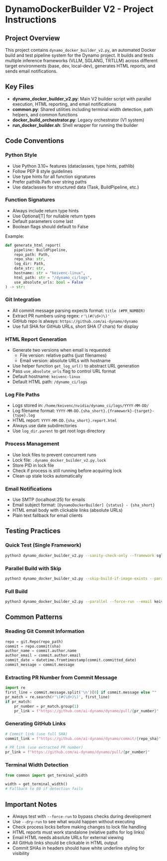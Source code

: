 # DynamoDockerBuilder V2 - Project Instructions

## Project Overview

This project contains `dynamo_docker_builder_v2.py`, an automated Docker build and test pipeline system for the Dynamo project. It builds and tests multiple inference frameworks (VLLM, SGLANG, TRTLLM) across different target environments (base, dev, local-dev), generates HTML reports, and sends email notifications.

## Key Files

- **dynamo_docker_builder_v2.py**: Main V2 builder script with parallel execution, HTML reporting, and email notifications
- **common.py**: Shared utilities including terminal width detection, path helpers, and common functions
- **docker_build_orchestrator.py**: Legacy orchestrator (V1 system)
- **run_docker_builder.sh**: Shell wrapper for running the builder

## Code Conventions

### Python Style
- Use Python 3.10+ features (dataclasses, type hints, pathlib)
- Follow PEP 8 style guidelines
- Use type hints for all function signatures
- Prefer pathlib.Path over string paths
- Use dataclasses for structured data (Task, BuildPipeline, etc.)

### Function Signatures
- Always include return type hints
- Use Optional[T] for nullable return types
- Default parameters come last
- Boolean flags should default to False

Example:
```python
def generate_html_report(
    pipeline: BuildPipeline,
    repo_path: Path,
    repo_sha: str,
    log_dir: Path,
    date_str: str,
    hostname: str = "keivenc-linux",
    html_path: str = "/dynamo_ci/logs",
    use_absolute_urls: bool = False
) -> str:
```

### Git Integration
- All commit message parsing expects format: `title (#PR_NUMBER)`
- Extract PR numbers using regex: `r'\(#(\d+)\)'`
- GitHub repo is always: `https://github.com/ai-dynamo/dynamo`
- Use full SHA for GitHub URLs, short SHA (7 chars) for display

### HTML Report Generation
- Generate two versions when email is requested:
  - File version: relative paths (just filenames)
  - Email version: absolute URLs with hostname
- Use helper function `get_log_url()` to abstract URL generation
- Pass `use_absolute_urls` flag to control URL format
- Default hostname: `keivenc-linux`
- Default HTML path: `/dynamo_ci/logs`

### Log File Paths
- Logs stored in: `/home/keivenc/nvidia/dynamo_ci/logs/YYYY-MM-DD/`
- Log filename format: `YYYY-MM-DD.{sha_short}.{framework}-{target}-{type}.log`
- HTML report: `YYYY-MM-DD.{sha_short}.report.html`
- Always use date subdirectories
- Use `log_dir.parent` to get root logs directory

### Process Management
- Use lock files to prevent concurrent runs
- Lock file: `.dynamo_docker_builder_v2.py.lock`
- Store PID in lock file
- Check if process is still running before acquiring lock
- Clean up stale locks automatically

### Email Notifications
- Use SMTP (localhost:25) for emails
- Email subject format: `[DynamoDockerBuilder] {status} - {sha_short}`
- HTML email body with clickable links (absolute URLs)
- Plain text fallback for email clients

## Testing Practices

### Quick Test (Single Framework)
```bash
python3 dynamo_docker_builder_v2.py --sanity-check-only --framework sglang --force-run --email keivenc@nvidia.com
```

### Parallel Build with Skip
```bash
python3 dynamo_docker_builder_v2.py --skip-build-if-image-exists --parallel --force-run --email keivenc@nvidia.com
```

### Full Build
```bash
python3 dynamo_docker_builder_v2.py --parallel --force-run --email keivenc@nvidia.com
```

## Common Patterns

### Reading Git Commit Information
```python
repo = git.Repo(repo_path)
commit = repo.commit(sha)
author_name = commit.author.name
author_email = commit.author.email
commit_date = datetime.fromtimestamp(commit.committed_date)
commit_message = commit.message
```

### Extracting PR Number from Commit Message
```python
import re
first_line = commit.message.split('\n')[0] if commit.message else ""
pr_match = re.search(r'\(#(\d+)\)', first_line)
if pr_match:
    pr_number = pr_match.group(1)
    pr_link = f"https://github.com/ai-dynamo/dynamo/pull/{pr_number}"
```

### Generating GitHub Links
```python
# Commit link (use full SHA)
commit_link = f"https://github.com/ai-dynamo/dynamo/commit/{repo_sha}"

# PR link (use extracted PR number)
pr_link = f"https://github.com/ai-dynamo/dynamo/pull/{pr_number}"
```

### Terminal Width Detection
```python
from common import get_terminal_width

width = get_terminal_width()
# Fallback to 80 if detection fails
```

## Important Notes

- Always test with `--force-run` to bypass checks during development
- Use `--dry-run` to see what would happen without executing
- Check process locks before making changes to lock file handling
- HTML reports must work standalone (relative paths for log links)
- Email HTML needs absolute URLs for external viewing
- All GitHub links should be clickable in HTML output
- Commit SHAs in headers should have white underline styling for visibility
